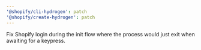 ```yaml
---
'@shopify/cli-hydrogen': patch
'@shopify/create-hydrogen': patch
---
```


Fix Shopify login during the init flow where the process would just exit when awaiting for a keypress.
